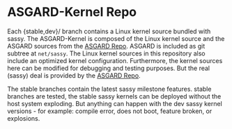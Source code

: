 # ASGARD-Kernel Repo
Each {stable,dev}/<version> branch contains a Linux kernel source bundled with sassy. 
The ASGARD-Kernel is composed of the Linux kernel source and the ASGARD sources from the [ASGARD Repo](https://github.com/Distributed-Systems-Programming-Group/sassy). ASGARD is included as git subtree at ```net/sassy```.
The Linux kernel sources in this repository also include an optimized kernel configuration. Furthermore, the kernel sources here can be modified for debugging and testing purposes. But the real (sassy) deal is provided by the [ASGARD Repo](https://github.com/Distributed-Systems-Programming-Group/sassy).

The stable branches contain the latest sassy milestone features. stable branches are tested, the stable sassy kernels can be deployed without the host system exploding. But anything can happen with the dev sassy kernel versions - for example: compile error, does not boot, feature broken, or explosions. 



